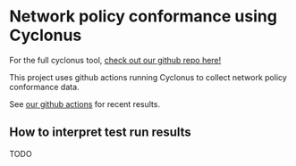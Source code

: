 # Network policy conformance using Cyclonus

For the full cyclonus tool, [check out our github repo here!](https://github.com/mattfenwick/cyclonus)

This project uses github actions running Cyclonus to collect network policy conformance data.

See [our github actions](https://github.com/K8sbykeshed/cyclonus-data-collection/actions) for recent results.

## How to interpret test run results

TODO
